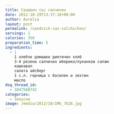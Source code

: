 ```yaml
---
title: Сандвич със салчичон
date: 2012-10-29T13:37:18+00:00
author: Aurelia
layout: post
permalink: /sandvich-sas-salchichon/
servings: 1
calories: 350
preparation_time: 5
ingredients:
  - |
    1 хлебче домашен диетичен хляб
    3-4 резена салчичон иберико/луканков салам
    кашкавал
    салата айсберг
    1 с.л. горчица с босилек и зехтин
    масло
dsq_thread_id:
  - 1047568742
categories:
  - Закуски
image: /media/2012/10/IMG_7628.jpg
---
```

